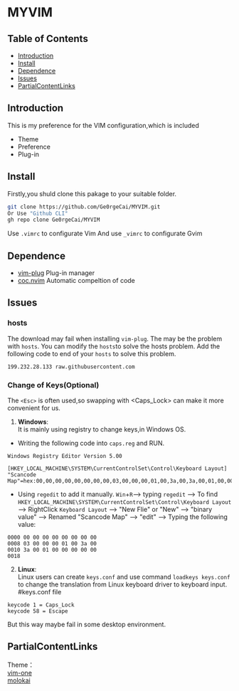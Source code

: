 # MYVIM
## Table of Contents
- [Introduction](#Introduction)
- [Install](#Install)
- [Dependence](#Dependence)
- [Issues](#Issues)
- [PartialContentLinks](#PartialContentLinks)

## Introduction
This is my preference for the VIM configuration,which is included
- Theme
- Preference
- Plug-in

## Install
Firstly,you shuld clone this pakage to your suitable folder.
```bash
git clone https://github.com/Ge0rgeCai/MYVIM.git
Or Use "Github CLI"
gh repo clone Ge0rgeCai/MYVIM
```
Use `.vimrc` to configurate Vim
And use `_vimrc` to configurate Gvim
## Dependence
- [vim-plug](https://github.com/junegunn/vim-plug) Plug-in manager
- [coc.nvim](https://github.com/neoclide/coc.nvim) Automatic compeltion of code
## Issues
### hosts
The download may fail when installing `vim-plug`.
The may be the problem with `hosts`.
You can modify the `hosts`to solve the hosts problem.
Add the following code to end of your `hosts` to solve this problem.
``` bash
199.232.28.133 raw.githubusercontent.com
```
### Change of Keys(Optional)
The `<Esc>` is often used,so swapping <Esc> with <Caps_Lock> can make it more convenient for us.
1. **Windows**:<br/>
It is mainly using registry to change keys,in Windows OS.
- Writing the following code into `caps.reg` and RUN.
```
Windows Registry Editor Version 5.00

[HKEY_LOCAL_MACHINE\SYSTEM\CurrentControlSet\Control\Keyboard Layout]
"Scancode Map"=hex:00,00,00,00,00,00,00,00,03,00,00,00,01,00,3a,00,3a,00,01,00,00,00,00,00
```
- Using `regedit` to add it manually.
`Win`+`R`--> typing `regedit` --> To find `HKEY_LOCAL_MACHINE\SYSTEM\CurrentControlSet\Control\Keyboard Layout`
--> RightClick `Keyboard Layout` --> "New Flie" or "New" --> "binary value" --> Renamed "Scancode Map" --> "edit"
--> Typing the following value:
```
0000 00 00 00 00 00 00 00 00
0008 03 00 00 00 01 00 3a 00
0010 3a 00 01 00 00 00 00 00
0018
```
2. **Linux**:<br/>
Linux users can create `keys.conf` and use command `loadkeys keys.conf` to change the translation from Linux keyboard driver to keyboard input.
#keys.conf file
```
keycode 1 = Caps_Lock
keycode 58 = Escape
```
But this way maybe fail in some desktop environment.
## PartialContentLinks
 Theme：<br/>
[vim-one](https://github.com/rakr/vim-one)<br/>
[molokai](https://github.com/tomasr/molokai)
